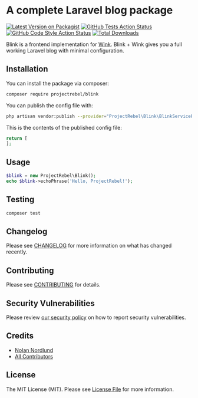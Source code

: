 # A complete Laravel blog package

[![Latest Version on Packagist](https://img.shields.io/packagist/v/projectrebel/blink.svg?style=flat-square)](https://packagist.org/packages/projectrebel/blink)
[![GitHub Tests Action Status](https://img.shields.io/github/workflow/status/projectrebel/blink/run-tests?label=tests)](https://github.com/projectrebel/blink/actions?query=workflow%3ATests+branch%3Amaster)
[![GitHub Code Style Action Status](https://img.shields.io/github/workflow/status/projectrebel/blink/Check%20&%20fix%20styling?label=code%20style)](https://github.com/projectrebel/blink/actions?query=workflow%3A"Check+%26+fix+styling"+branch%3Amaster)
[![Total Downloads](https://img.shields.io/packagist/dt/projectrebel/blink.svg?style=flat-square)](https://packagist.org/packages/projectrebel/blink)


Blink is a frontend implementation for [Wink](https://github.com/themsaid/wink). Blink + Wink gives you a full working Laravel blog with minimal configuration.

## Installation

You can install the package via composer:

```bash
composer require projectrebel/blink
```

You can publish the config file with:
```bash
php artisan vendor:publish --provider="ProjectRebel\Blink\BlinkServiceProvider" --tag="blink-config"
```

This is the contents of the published config file:

```php
return [
];
```

## Usage

```php
$blink = new ProjectRebel\Blink();
echo $blink->echoPhrase('Hello, ProjectRebel!');
```

## Testing

```bash
composer test
```

## Changelog

Please see [CHANGELOG](CHANGELOG.md) for more information on what has changed recently.

## Contributing

Please see [CONTRIBUTING](.github/CONTRIBUTING.md) for details.

## Security Vulnerabilities

Please review [our security policy](../../security/policy) on how to report security vulnerabilities.

## Credits

- [Nolan Nordlund](https://github.com/nolannordlund)
- [All Contributors](../../contributors)

## License

The MIT License (MIT). Please see [License File](LICENSE.md) for more information.
